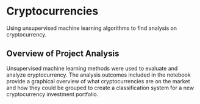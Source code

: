 # Cryptocurrencies
Using unsupervised machine learning algorithms to find analysis on cryptocurrency.

## Overview of Project Analysis

Unsupervised machine learning methods were used to evaluate and analyze cryptocurrency. The analysis outcomes included in the notebook provide a graphical overview of what cryptocurrencies are on the market and how they could be grouped to create a classification system for a new cryptocurrency investment portfolio.
